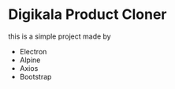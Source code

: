 # Digikala Product Cloner

this is a simple project made by 
- Electron
- Alpine
- Axios
- Bootstrap